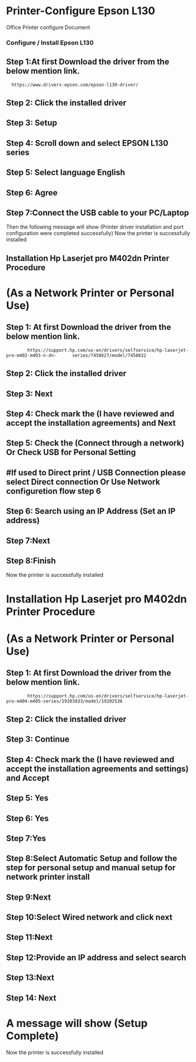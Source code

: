 # Printer-Configure Epson L130
Office Printer configure Document

### Configure / Install Epson L130 ### 


Step 1:At first Download the driver from the below mention link.
-------
      https://www.drivers-epson.com/epson-l130-driver/ 

Step 2: Click the installed driver
-------
Step 3: Setup
-------
Step 4: Scroll down and select EPSON L130 series
-------
Step 5: Select language English
-------
Step 6: Agree
-------
Step 7:Connect the USB cable to your PC/Laptop
--------
Then the following message  will show
(Printer driver installation and port configuration were completed successfully)
Now the printer is successfully installed



Installation Hp Laserjet pro M402dn Printer Procedure
------------------------------------------------------
# (As a Network Printer or Personal Use)

Step 1: At first Download the driver from the below mention link.
-------
            https://support.hp.com/us-en/drivers/selfservice/hp-laserjet-pro-m402-m403-n-dn-      series/7458627/model/7458632
Step 2: Click the installed driver
-------
Step 3: Next
-------
Step 4: Check mark the (I have reviewed and accept the installation agreements) and Next
-------
Step 5: Check the (Connect through a network) Or  Check USB for Personal Setting 
------
#If used to Direct print / USB Connection please select Direct connection Or Use Network configuretion flow step 6
------------------------------------------------------------------------------------------------------------------
Step 6: Search using an IP Address (Set an IP address)
------
Step 7:Next
------
Step 8:Finish
------
Now the printer is successfully installed


# Installation Hp Laserjet pro M402dn Printer Procedure
# (As a Network Printer or Personal Use)
Step 1: At first Download the driver from the below mention link.
-------
            https://support.hp.com/us-en/drivers/selfservice/hp-laserjet-pro-m404-m405-series/19203833/model/19202536
Step 2: Click the installed driver
-------
Step 3: Continue
------
Step 4: Check mark the (I have reviewed and accept the installation agreements and settings) and Accept
-------
Step 5: Yes 
-------
Step 6: Yes
-------
Step 7:Yes
-------
Step 8:Select  Automatic  Setup and follow the step for personal setup and  manual setup for network printer install 
-------
Step 9:Next
-------
Step 10:Select  Wired network and click next
-------
Step 11:Next
-------
Step 12:Provide an IP address and  select search
-------
Step 13:Next
-------
Step 14: Next
-------

# A message will show (Setup Complete)
Now the printer is successfully installed


